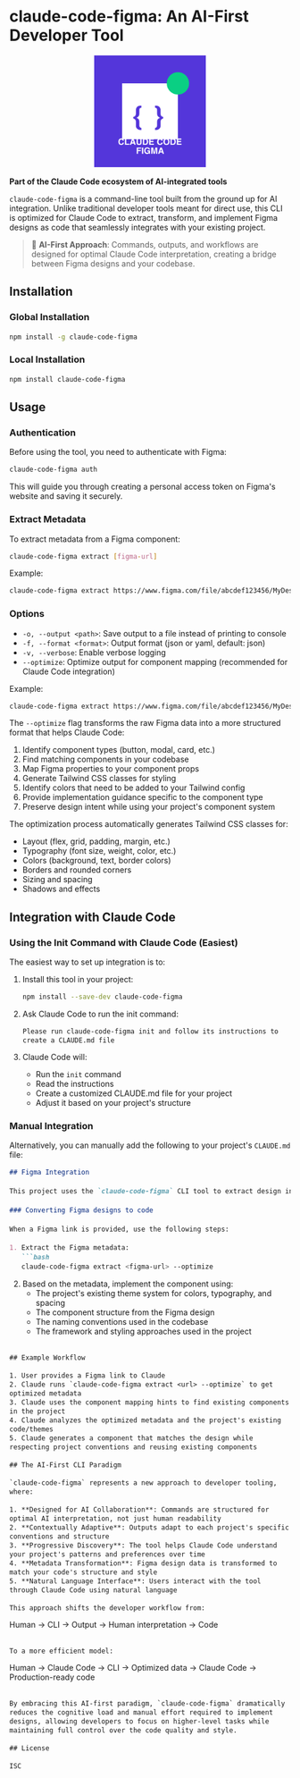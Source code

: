 # claude-code-figma: An AI-First Developer Tool

<div align="center">
  <img src="./logo.png" alt="Claude Code Figma Logo" width="200"/>
</div>

**Part of the Claude Code ecosystem of AI-integrated tools**

`claude-code-figma` is a command-line tool built from the ground up for AI integration. Unlike traditional developer tools meant for direct use, this CLI is optimized for Claude Code to extract, transform, and implement Figma designs as code that seamlessly integrates with your existing project.

> 🤖 **AI-First Approach**: Commands, outputs, and workflows are designed for optimal Claude Code interpretation, creating a bridge between Figma designs and your codebase.

## Installation

### Global Installation

```bash
npm install -g claude-code-figma
```

### Local Installation

```bash
npm install claude-code-figma
```

## Usage

### Authentication

Before using the tool, you need to authenticate with Figma:

```bash
claude-code-figma auth
```

This will guide you through creating a personal access token on Figma's website and saving it securely.

### Extract Metadata

To extract metadata from a Figma component:

```bash
claude-code-figma extract [figma-url]
```

Example:

```bash
claude-code-figma extract https://www.figma.com/file/abcdef123456/MyDesigns?node-id=123%3A456
```

### Options

- `-o, --output <path>`: Save output to a file instead of printing to console
- `-f, --format <format>`: Output format (json or yaml, default: json)
- `-v, --verbose`: Enable verbose logging
- `--optimize`: Optimize output for component mapping (recommended for Claude Code integration)

Example:

```bash
claude-code-figma extract https://www.figma.com/file/abcdef123456/MyDesigns?node-id=123%3A456 --output component-metadata.json --optimize
```

The `--optimize` flag transforms the raw Figma data into a more structured format that helps Claude Code:

1. Identify component types (button, modal, card, etc.)
2. Find matching components in your codebase
3. Map Figma properties to your component props
4. Generate Tailwind CSS classes for styling
5. Identify colors that need to be added to your Tailwind config
6. Provide implementation guidance specific to the component type
7. Preserve design intent while using your project's component system

The optimization process automatically generates Tailwind CSS classes for:
- Layout (flex, grid, padding, margin, etc.)
- Typography (font size, weight, color, etc.)
- Colors (background, text, border colors)
- Borders and rounded corners
- Sizing and spacing
- Shadows and effects

## Integration with Claude Code

### Using the Init Command with Claude Code (Easiest)

The easiest way to set up integration is to:

1. Install this tool in your project:
   ```bash
   npm install --save-dev claude-code-figma
   ```

2. Ask Claude Code to run the init command:
   ```
   Please run claude-code-figma init and follow its instructions to create a CLAUDE.md file
   ```

3. Claude Code will:
   - Run the `init` command
   - Read the instructions
   - Create a customized CLAUDE.md file for your project
   - Adjust it based on your project's structure

### Manual Integration

Alternatively, you can manually add the following to your project's `CLAUDE.md` file:

```markdown
## Figma Integration

This project uses the `claude-code-figma` CLI tool to extract design information from Figma. 

### Converting Figma designs to code

When a Figma link is provided, use the following steps:

1. Extract the Figma metadata:
   ```bash
   claude-code-figma extract <figma-url> --optimize
   ```

2. Based on the metadata, implement the component using:
   - The project's existing theme system for colors, typography, and spacing
   - The component structure from the Figma design
   - The naming conventions used in the codebase
   - The framework and styling approaches used in the project
```

## Example Workflow

1. User provides a Figma link to Claude
2. Claude runs `claude-code-figma extract <url> --optimize` to get optimized metadata
3. Claude uses the component mapping hints to find existing components in the project
4. Claude analyzes the optimized metadata and the project's existing code/themes
5. Claude generates a component that matches the design while respecting project conventions and reusing existing components

## The AI-First CLI Paradigm

`claude-code-figma` represents a new approach to developer tooling, where:

1. **Designed for AI Collaboration**: Commands are structured for optimal AI interpretation, not just human readability
2. **Contextually Adaptive**: Outputs adapt to each project's specific conventions and structure
3. **Progressive Discovery**: The tool helps Claude Code understand your project's patterns and preferences over time
4. **Metadata Transformation**: Figma design data is transformed to match your code's structure and style
5. **Natural Language Interface**: Users interact with the tool through Claude Code using natural language

This approach shifts the developer workflow from:

```
Human → CLI → Output → Human interpretation → Code
```

To a more efficient model:

```
Human → Claude Code → CLI → Optimized data → Claude Code → Production-ready code
```

By embracing this AI-first paradigm, `claude-code-figma` dramatically reduces the cognitive load and manual effort required to implement designs, allowing developers to focus on higher-level tasks while maintaining full control over the code quality and style.

## License

ISC